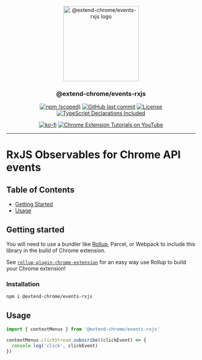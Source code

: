 <p align="center">
  <a href="https://github.com/extend-chrome/events-rxjs" rel="noopener">
  <img width=200px height=200px src="https://i.imgur.com/shb0zj0.png" alt="@extend-chrome/events-rxjs logo"></a>
</p>

<h3 align="center">@extend-chrome/events-rxjs</h3>

<div align="center">

[![npm (scoped)](https://img.shields.io/npm/v/@extend-chrome/events-rxjs.svg)](https://www.npmjs.com/package/@extend-chrome/events-rxjs)
[![GitHub last commit](https://img.shields.io/github/last-commit/extend-chrome/events-rxjs.svg)](https://github.com/extend-chrome/events-rxjs)
[![License](https://img.shields.io/badge/license-MIT-blue.svg)](/LICENSE)
[![TypeScript Declarations Included](https://img.shields.io/badge/types-TypeScript-informational)](#typescript)

</div>

<div align="center">

[![ko-fi](https://img.shields.io/badge/Buy%20us%20a%20tea-ko--fi-29ABE0)](https://ko-fi.com/jacksteam)
[![Chrome Extension Tutorials on YouTube](https://img.shields.io/badge/Chrome%20Extension%20Tutorials-YouTube-c4302b.svg)](https://www.youtube.com/channel/UCVj3dGw75v8aHFYD6CL1tFg)

<!-- [![Fiverr: We make Chrome extensions](https://img.shields.io/badge/We%20make%20Chrome%20extensions-Fiverr-brightgreen.svg)](https://www.fiverr.com/jacksteam) -->

</div>

---

# RxJS Observables for Chrome API events

## Table of Contents

- [Getting Started](#getting_started)
- [Usage](#usage)

## Getting started <a name = "getting_started"></a>

You will need to use a bundler like
[Rollup](https://rollupjs.org/guide/en/), Parcel, or Webpack to
include this library in the build of Chrome extension.

See [`rollup-plugin-chrome-extension`](https://github.com/extend-chrome/rollup-plugin-chrome-extension) for
an easy way use Rollup to build your Chrome extension!

### Installation

```sh
npm i @extend-chrome/events-rxjs
```

## Usage <a name = "usage"></a>

```javascript
import { contextMenus } from '@extend-chrome/events-rxjs'

contextMenus.clickStream.subscribe((clickEvent) => {
  console.log('click', clickEvent)
})
```
